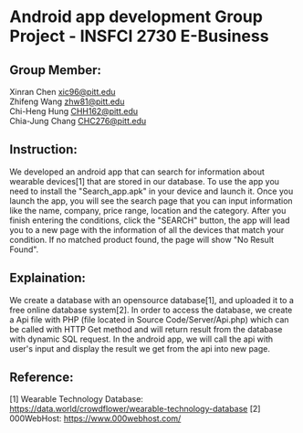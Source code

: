 # Android app development Group Project - INSFCI 2730 E-Business

## Group Member:
Xinran Chen xic96@pitt.edu  
Zhifeng Wang zhw81@pitt.edu  
Chi-Heng Hung CHH162@pitt.edu  
Chia-Jung Chang CHC276@pitt.edu  

## Instruction:
We developed an android app that can search for information about wearable devices[1] that are stored in our database.
To use the app you need to install the "Search_app.apk" in your device and launch it. 
Once you launch the app, you will see the search page that you can input information like the name, company, price range, location and the category. 
After you finish entering the conditions, click the "SEARCH" button, the app will lead you to a new page with the information of all the devices that match your condition. 
If no matched product found, the page will show "No Result Found".


## Explaination:
We create a database with an opensource database[1], and uploaded it to a free online database system[2]. 
In order to access the database, we create a Api file with PHP (file located in Source Code/Server/Api.php) which can be called with HTTP Get method and will return result from the database with dynamic SQL request. 
In the android app, we will call the api with user's input and display the result we get from the api into new page. 



## Reference: 
[1] Wearable Technology Database: https://data.world/crowdflower/wearable-technology-database
[2] 000WebHost: https://www.000webhost.com/
